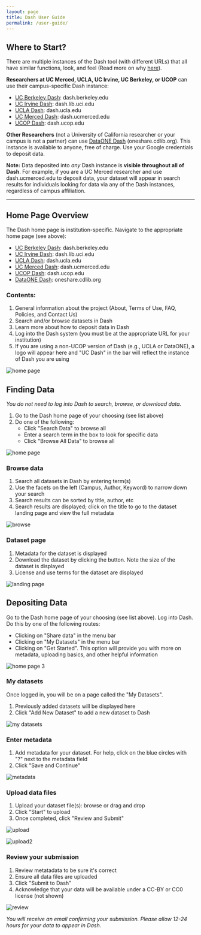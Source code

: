 ```yaml
---
layout: page
title: Dash User Guide
permalink: /user-guide/
---
```

## Where to Start?

There are multiple instances of the Dash tool (with different URLs) that all have similar functions, look, and feel (Read more on why [here](https://github.com/CDLUC3/dash/issues/35)). 

**Researchers at UC Merced, UCLA, UC Irvine, UC Berkeley, or UCOP** can use their campus-specific Dash instance:

* [UC Berkeley Dash](https://dash.berkeley.edu): dash.berkeley.edu
* [UC Irvine Dash](https://dash.lib.uci.edu): dash.lib.uci.edu
* [UCLA Dash](https://dash.ucla.edu): dash.ucla.edu
* [UC Merced Dash](https://dash.ucmerced.edu): dash.ucmerced.edu
* [UCOP Dash](https://dash.ucop.edu): dash.ucop.edu

**Other Researchers** (not a University of California researcher or your campus is not a partner) can use [DataONE Dash](http://oneshare.cdlib.org) (oneshare.cdlib.org). This instance is available to anyone, free of charge. Use your Google credentials to deposit data.

**Note:** Data deposited into _any_ Dash instance is **visible throughout all of Dash**. For example, if you are a UC Merced researcher and use dash.ucmerced.edu to deposit data, your dataset will appear in search results for individuals looking for data via any of the Dash instances, regardless of campus affiliation.

***

## Home Page Overview

The Dash home page is institution-specific. Navigate to the appropriate home page (see above):

* [UC Berkeley Dash](https://dash.berkeley.edu): dash.berkeley.edu
* [UC Irvine Dash](https://dash.lib.uci.edu): dash.lib.uci.edu
* [UCLA Dash](https://dash.ucla.edu): dash.ucla.edu
* [UC Merced Dash](https://dash.ucmerced.edu): dash.ucmerced.edu
* [UCOP Dash](https://dash.ucop.edu): dash.ucop.edu
* [DataONE Dash](http://oneshare.cdlib.org): oneshare.cdlib.org

### Contents:

1. General information about the project (About, Terms of Use, FAQ, Policies, and Contact Us)
2. Search and/or browse datasets in Dash
3. Learn more about how to deposit data in Dash
4. Log into the Dash system (you must be at the appropriate URL for your institution)
5. If you are using a non-UCOP version of Dash (e.g., UCLA or DataONE), a logo will appear here and "UC Dash" in the bar will reflect the instance of Dash you are using

![home page](https://raw.githubusercontent.com/CDLUC3/dash/gh-pages/images/userguide/home-page.jpg)

## Finding Data

_You do not need to log into Dash to search, browse, or download data._

1. Go to the Dash home page of your choosing (see list above)
2. Do one of the following:
   * Click "Search Data" to browse all
   * Enter a search term in the box to look for specific data
   * Click "Browse All Data" to browse all

![home page](https://raw.githubusercontent.com/CDLUC3/dash/gh-pages/images/userguide/home-page2.jpg)

### Browse data

1. Search all datasets in Dash by entering term(s)
2. Use the facets on the left (Campus, Author, Keyword) to narrow down your search
3. Search results can be sorted by title, author, etc
4. Search results are displayed; click on the title to go to the dataset landing page and view the full metadata

![browse](https://raw.githubusercontent.com/CDLUC3/dash/gh-pages/images/userguide/browse.jpg)

### Dataset page

1. Metadata for the dataset is displayed
2. Download the dataset by clicking the button. Note the size of the dataset is displayed
3. License and use terms for the dataset are displayed

![landing page](https://raw.githubusercontent.com/CDLUC3/dash/gh-pages/images/userguide/landing.jpg)

## Depositing Data

Go to the Dash home page of your choosing (see list above). Log into Dash. Do this by one of the following routes:

  * Clicking on "Share data" in the menu bar
  * Clicking on "My Datasets" in the menu bar
  * Clicking on "Get Started". This option will provide you with more on metadata, uploading basics, and other helpful information

![home page 3](https://raw.githubusercontent.com/CDLUC3/dash/gh-pages/images/userguide/home-page3.jpg)

### My datasets

Once logged in, you will be on a page called the "My Datasets". 

1. Previously added datasets will be displayed here
1. Click "Add New Dataset" to add a new dataset to Dash

![my datasets](https://raw.githubusercontent.com/CDLUC3/dash/gh-pages/images/userguide/mydatasets.jpg)

### Enter metadata 

1. Add metadata for your dataset. For help, click on the blue circles with "?" next to the metadata field
1. Click "Save and Continue"

![metadata](https://raw.githubusercontent.com/CDLUC3/dash/gh-pages/images/userguide/metadata.jpg)

### Upload data files

1. Upload your dataset file(s): browse or drag and drop
2. Click "Start" to upload
3. Once completed, click "Review and Submit"

![upload](https://raw.githubusercontent.com/CDLUC3/dash/gh-pages/images/userguide/upload.jpg)

![upload2](https://raw.githubusercontent.com/CDLUC3/dash/gh-pages/images/userguide/upload2.jpg)

### Review your submission
1. Review metatadata to be sure it's correct
2. Ensure all data files are uploaded
3. Click "Submit to Dash"
4. Acknowledge that your data will be available under a CC-BY or CC0 license (not shown)

![review](https://raw.githubusercontent.com/CDLUC3/dash/gh-pages/images/userguide/review.jpg)

_You will receive an email confirming your submission. Please allow 12-24 hours for your data to appear in Dash._
